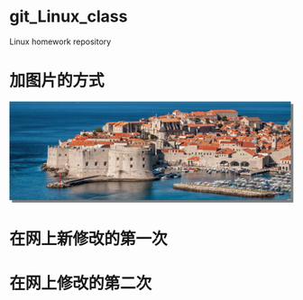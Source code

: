 # git_Linux_class
Linux homework repository

# 加图片的方式

![图片加载不出来](/img/1.png)

# 在网上新修改的第一次

# 在网上修改的第二次

